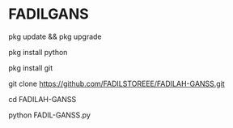 # FADILGANS

pkg update && pkg upgrade

pkg install python 

pkg install git 

git clone https://github.com/FADILSTOREEE/FADILAH-GANSS.git

cd FADILAH-GANSS

python FADIL-GANSS.py


